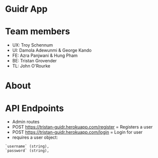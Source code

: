 # Guidr App

# Team members

* UX: Troy Schennum
* UI: Damola Adewunmi & George Kando
* FE: Azra Panjwani & Hung Pham
* BE: Tristan Grovender
* TL: John O'Rourke

# About

# API Endpoints

* Admin routes
* POST https://tristan-guidr.herokuapp.com/register = Registers a user
* POST https://tristan-guidr.herokuapp.com/login = Login for user
* requires a user object:
```
`username` (string),
`password` (string),
```